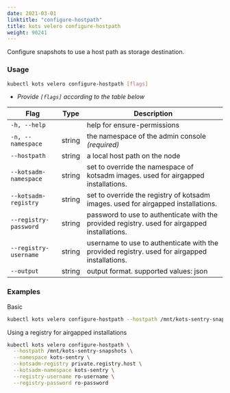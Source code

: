 ```yaml
---
date: 2021-03-01
linktitle: "configure-hostpath"
title: kots velero configure-hostpath
weight: 90241
---
```


Configure snapshots to use a host path as storage destination.

### Usage

```bash
kubectl kots velero configure-hostpath [flags]
```

- _Provide `[flags]` according to the table below_

| Flag              | Type   | Description                                                         |
| ----------------- | ------ | ------------------------------------------------------------------- |
| `-h, --help`      |        | help for ensure-permissions |
| `-n, --namespace` | string | the namespace of the admin console _(required)_ |
| `--hostpath` | string | a local host path on the node |
| `--kotsadm-namespace` | string | set to override the namespace of kotsadm images. used for airgapped installations. |
| `--kotsadm-registry`  | string | set to override the registry of kotsadm images. used for airgapped installations. |
| `--registry-password` | string | password to use to authenticate with the provided registry. used for airgapped installations. |
| `--registry-username` | string | username to use to authenticate with the provided registry. used for airgapped installations. |
| `--output` | string | output format. supported values: json |

### Examples

Basic

```bash
kubectl kots velero configure-hostpath --hostpath /mnt/kots-sentry-snapshots --namespace kots-sentry
```

Using a registry for airgapped installations

```bash
kubectl kots velero configure-hostpath \
  --hostpath /mnt/kots-sentry-snapshots \
  --namespace kots-sentry \
  --kotsadm-registry private.registry.host \
  --kotsadm-namespace kots-sentry \
  --registry-username ro-username \
  --registry-password ro-password
```